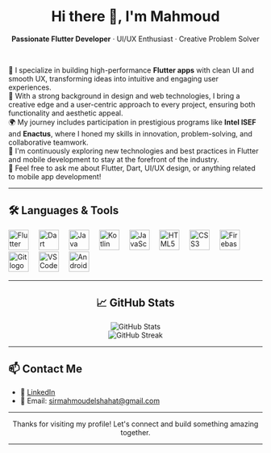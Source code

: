 <h1 align="center">Hi there 👋, I'm Mahmoud</h1>

<p align="center">
  <strong>Passionate Flutter Developer</strong> · UI/UX Enthusiast · Creative Problem Solver  
</p>

<br />

<p align="left">
🚀 I specialize in building high-performance <strong>Flutter apps</strong> with clean UI and smooth UX, transforming ideas into intuitive and engaging user experiences.<br>
🎯 With a strong background in design and web technologies, I bring a creative edge and a user-centric approach to every project, ensuring both functionality and aesthetic appeal.<br>
🌍 My journey includes participation in prestigious programs like <strong>Intel ISEF</strong> and <strong>Enactus</strong>, where I honed my skills in innovation, problem-solving, and collaborative teamwork.<br>
🌱 I'm continuously exploring new technologies and best practices in Flutter and mobile development to stay at the forefront of the industry.<br>
💬 Feel free to ask me about Flutter, Dart, UI/UX design, or anything related to mobile app development!
</p>

---

<h2 align="left">🛠️ Languages & Tools</h2>

<div align="left">
  <img src="https://cdn.jsdelivr.net/gh/devicons/devicon/icons/flutter/flutter-original.svg" height="40" alt="Flutter logo" />
  <img width="12" />
  <img src="https://cdn.jsdelivr.net/gh/devicons/devicon/icons/dart/dart-original.svg" height="40" alt="Dart logo" />
  <img width="12" />
  <img src="https://cdn.jsdelivr.net/gh/devicons/devicon/icons/java/java-original.svg" height="40" alt="Java logo" />
  <img width="12" />
  <img src="https://cdn.jsdelivr.net/gh/devicons/devicon/icons/kotlin/kotlin-original.svg" height="40" alt="Kotlin logo" />
  <img width="12" />
  <img src="https://cdn.jsdelivr.net/gh/devicons/devicon/icons/javascript/javascript-original.svg" height="40" alt="JavaScript logo" />
  <img width="12" />
  <img src="https://cdn.jsdelivr.net/gh/devicons/devicon/icons/html5/html5-original.svg" height="40" alt="HTML5 logo" />
  <img width="12" />
  <img src="https://cdn.jsdelivr.net/gh/devicons/devicon/icons/css3/css3-original.svg" height="40" alt="CSS3 logo" />
  <img width="12" />
  <img src="https://cdn.jsdelivr.net/gh/devicons/devicon/icons/firebase/firebase-plain.svg" height="40" alt="Firebase logo" />
  <img width="12" />
  <img src="https://cdn.jsdelivr.net/gh/devicons/devicon/icons/git/git-original.svg" height="40" alt="Git logo" />
  <img width="12" />
  <img src="https://cdn.jsdelivr.net/gh/devicons/devicon/icons/vscode/vscode-original.svg" height="40" alt="VS Code logo" />
  <img width="12" />
  <img src="https://cdn.jsdelivr.net/gh/devicons/devicon/icons/androidstudio/androidstudio-original.svg" height="40" alt="Android Studio logo" />
</div>

---

<h2 align="center">📈 GitHub Stats</h2>

<div align="center">
  <img src="https://github-readme-stats.vercel.app/api?username=SirMahmoudElShahat&show_icons=true&theme=radical" alt="GitHub Stats" />
  <br/>
  <img src="https://github-readme-streak-stats.herokuapp.com/?user=SirMahmoudElShahat&theme=radical" alt="GitHub Streak" />
</div>

---

<h2 align="left">📫 Contact Me</h2>

- 💼 [LinkedIn](http://www.linkedin.com/in/mahm0udelshahat) 
- 📧 Email: sirmahmoudelshahat@gmail.com

---

<p align="center">
  Thanks for visiting my profile! Let's connect and build something amazing together.
</p>

---
